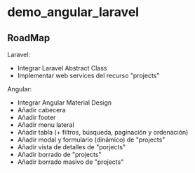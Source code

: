 # demo_angular_laravel

## RoadMap

Laravel:
- Integrar Laravel Abstract Class
- Implementar web services del recurso "projects"


Angular:
- Integrar Angular Material Design
- Añadir cabecera
- Añadir footer
- Añadir menu lateral
- Añadir tabla (+ filtros, búsqueda, paginación y ordenación)
- Añadir modal y formulario (dinámico) de "projects"
- Añadir vista de detalles de "porjects"
- Añadir borrado de "projects"
- Añadir borrado masivo de "projects"
